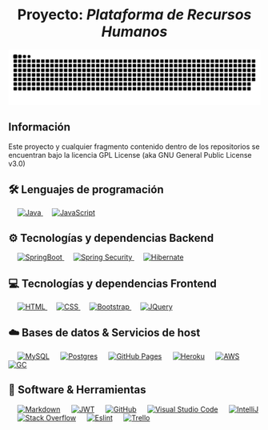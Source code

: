 <p align="center">
<h1 align="center">Proyecto: <i>Plataforma de Recursos Humanos</i></h1>

<div align="center">
  <a href="https://1999azzar.github.io/1999AZZAR/">
  <img  src="https://github.com/1999AZZAR/1999AZZAR/blob/main/resources/img/grid-snake.svg"
       alt="snake" /></a>
</div>

## Información

<p>Este proyecto y cualquier fragmento contenido dentro de los repositorios se encuentran bajo la licencia GPL License (aka GNU General Public License v3.0)</p>

## 🛠️ Lenguajes de programación

<p align="left">
  &emsp;
  <a href="https://www.java.com" target="_blank"> 
    <img alt="Java" src="https://img.shields.io/badge/Java-ED8B00?style=plastic&logo=java&logoColor=white">
  </a>
  &emsp;
  <a href="https://developer.mozilla.org/en-US/docs/Web/JavaScript" target="_blank"> 
     <img alt="JavaScript" src="https://img.shields.io/badge/JavaScript-%23F7DF1E.svg?style=plastic&logo=javascript&logoColor=black">
   </a>
</p>

## ⚙️ Tecnologías y dependencias Backend
<p align="left">
  &emsp;
   <a href="https://spring.io/projects/spring-boot" target="_blank">
    <img alt="SpringBoot" src="https://img.shields.io/badge/Spring-6DB33F?style=plastic&logo=spring&logoColor=white">
  </a>
  &emsp;
   <a href="https://spring.io/projects/spring-security" target="_blank">
    <img alt="Spring Security" src="https://img.shields.io/badge/Spring_Security-6DB33F?style=plastic&logo=Spring-Security&logoColor=white">
  </a>
  &emsp; 
  <a href="#" target="_blank"> 
   <img alt="Hibernate" src="https://img.shields.io/badge/Hibernate-59666C?style=plastic&logo=Hibernate&logoColor=white">
  </a>   
</p>

## 💻 Tecnologías y dependencias Frontend
<p align="left"> 
  &emsp; 
  <a href="https://www.w3.org/html/" target="_blank"> 
   <img alt="HTML" src="https://img.shields.io/badge/HTML5%20-%23E34F26.svg?style=plastic&logo=html5&logoColor=white">
  </a>   
  &emsp;
  <a href="https://www.w3schools.com/css/" target="_blank">
    <img alt="CSS" src="https://img.shields.io/badge/CSS%20-%231572B6.svg?style=plastic&logo=css3&logoColor=white">
  </a> 
  &emsp;
  <a href="https://getbootstrap.com" target="_blank"> 
    <img alt="Bootstrap" src="https://img.shields.io/badge/Bootstrap-%23563D7C.svg?style=plastic&logo=bootstrap&logoColor=white"/>
  </a>
  &emsp;
  <a href="https://getbootstrap.com" target="_blank"> 
    <img alt="JQuery" src="https://img.shields.io/badge/jQuery-0769AD?style=plastic&logo=jquery&logoColor=white"/>
  </a>
</p>

## ☁️ Bases de datos & Servicios de host
<p align="left">
  &emsp;
    <a href="https://www.mysql.com/"><img alt="MySQL" src="https://img.shields.io/badge/MySQL-07405E?style=plastic&logo=mysql&logoColor=white"></a>
  &emsp;
    <a href="https://www.postgresql.com/"><img alt="Postgres" src="https://img.shields.io/badge/PostgreSQL-316192?style=plastic&logo=postgresql&logoColor=white"></a>
  &emsp;
    <a href="https://www.github.com"><img alt="GitHub Pages" src="https://img.shields.io/badge/GitHub%20Pages-%23327FC7.svg?style=plastic&logo=github&logoColor=white"></a>
  &emsp;
    <a href="https://www.heroku.com/"><img alt="Heroku" src="https://img.shields.io/badge/Heroku-430098?style=plastic&logo=heroku&logoColor=white"></a>  
  &emsp;
    <a href="#"><img alt="AWS" src="https://img.shields.io/badge/Amazon_AWS-ED8B00?style=plastic&logo=amazon-aws&logoColor=white"></a>  
  &emsp;
    <a href="#"><img alt="GC" src="https://img.shields.io/badge/Google_Cloud-4285F4?style=plastic&logo=google-cloud&logoColor=white"></a>  
 </p>
  
 ## 🔧 Software & Herramientas
 
<p>
  &emsp;
    <a href="#"><img alt="Markdown" src="https://img.shields.io/badge/Markdown-000000?style=plastic&logo=markdown&logoColor=white"></a>
  &emsp;
    <a href="#"><img alt="JWT" src="https://img.shields.io/badge/JSON%20Web%20Tokens-323330?style=plastic&logo=json-web-tokens&logoColor=pink"></a>
  &emsp;
    <a href="#"><img alt="GitHub" src="https://img.shields.io/badge/GitHub-100000?style=plastic&logo=github&logoColor=white"></a>
  &emsp;
    <a href="#"><img alt="Visual Studio Code" src="https://img.shields.io/badge/Visual%20Studio%20Code-0078d7.svg?style=plastic&logo=visual-studio-code&logoColor=white"></a>
  &emsp;
    <a href="#"><img alt="IntelliJ" src="https://img.shields.io/badge/IntelliJ_IDEA-000000.svg?style=plastic&logo=intellij-idea&logoColor=white"></a>
  &emsp;
    <a href="#"><img alt="Stack Overflow" src="https://img.shields.io/badge/Stack_Overflow-FE7A16?style=plastic&logo=stack-overflow&logoColor=white"></a>
  &emsp;
    <a href="#"><img alt="Eslint" src="https://img.shields.io/badge/Eslint-3A33D1?style=plastic&logo=eslint&logoColor=white"></a>
  &emsp;
    <a href="#"><img alt="Trello" src="https://img.shields.io/badge/Trello-0052CC?style=plastic&logo=trello&logoColor=whit"></a>
  &emsp;
</p>
<br/>
